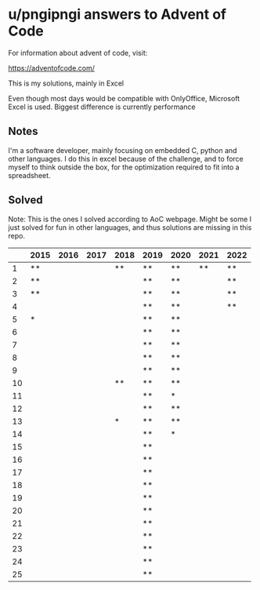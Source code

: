 u/pngipngi answers to Advent of Code
====================================

For information about advent of code, visit:

https://adventofcode.com/

This is my solutions, mainly in Excel

Even though most days would be compatible with OnlyOffice, Microsoft Excel is used. Biggest difference is currently performance

Notes
-----

I'm a software developer, mainly focusing on embedded C, python and other languages. I do this in excel because of the challenge, and to force myself to think outside the box, for the optimization required to fit into a spreadsheet.

Solved
------

Note: This is the ones I solved according to AoC webpage. Might be some I just solved for fun in other languages, and thus solutions are missing in this repo.

|    | 2015 | 2016 | 2017 | 2018 | 2019 | 2020 | 2021 | 2022 |
| -- | ---- | ---- | ---- | ---- | ---- | ---- | ---- | ---- |
|  1 | **   |      |      | **   | **   | **   | **   | **   |
|  2 | **   |      |      |      | **   | **   |      | **   |
|  3 | **   |      |      |      | **   | **   |      | **   |
|  4 |      |      |      |      | **   | **   |      | **   |
|  5 | *    |      |      |      | **   | **   |      |      |
|  6 |      |      |      |      | **   | **   |      |      |
|  7 |      |      |      |      | **   | **   |      |      |
|  8 |      |      |      |      | **   | **   |      |      |
|  9 |      |      |      |      | **   | **   |      |      |
| 10 |      |      |      | **   | **   | **   |      |      |
| 11 |      |      |      |      | **   | *    |      |      |
| 12 |      |      |      |      | **   | **   |      |      |
| 13 |      |      |      | *    | **   | **   |      |      |
| 14 |      |      |      |      | **   | *    |      |      |
| 15 |      |      |      |      | **   |      |      |      |
| 16 |      |      |      |      | **   |      |      |      |
| 17 |      |      |      |      | **   |      |      |      |
| 18 |      |      |      |      | **   |      |      |      |
| 19 |      |      |      |      | **   |      |      |      |
| 20 |      |      |      |      | **   |      |      |      |
| 21 |      |      |      |      | **   |      |      |      |
| 22 |      |      |      |      | **   |      |      |      |
| 23 |      |      |      |      | **   |      |      |      |
| 24 |      |      |      |      | **   |      |      |      |
| 25 |      |      |      |      | **   |      |      |      |
